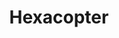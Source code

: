 ---
layout: project
title: "Hexacopter"
description: "Most Advanced Autonomous Hexacopter"
header-img: "img/home-bg.jpg"
category: hexacopter
text: "some details of the project"
docs: "http://172.16.101.237/hexacopter/build/html/hexa_index.html"
---